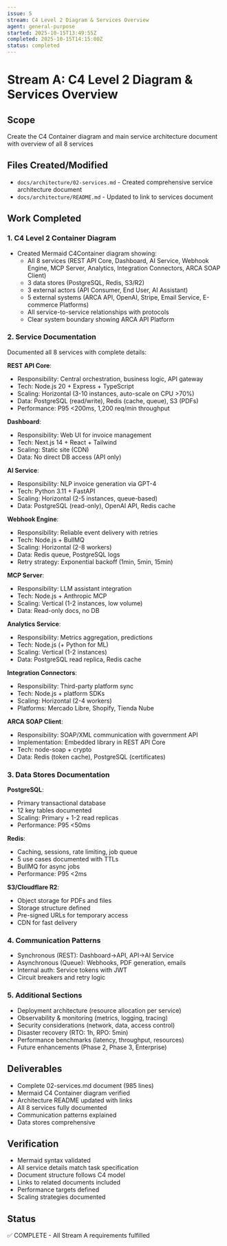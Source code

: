 ```yaml
---
issue: 5
stream: C4 Level 2 Diagram & Services Overview
agent: general-purpose
started: 2025-10-15T13:49:55Z
completed: 2025-10-15T14:15:00Z
status: completed
---
```


# Stream A: C4 Level 2 Diagram & Services Overview

## Scope
Create the C4 Container diagram and main service architecture document with overview of all 8 services

## Files Created/Modified
- `docs/architecture/02-services.md` - Created comprehensive service architecture document
- `docs/architecture/README.md` - Updated to link to services document

## Work Completed

### 1. C4 Level 2 Container Diagram
- Created Mermaid C4Container diagram showing:
  - All 8 services (REST API Core, Dashboard, AI Service, Webhook Engine, MCP Server, Analytics, Integration Connectors, ARCA SOAP Client)
  - 3 data stores (PostgreSQL, Redis, S3/R2)
  - 3 external actors (API Consumer, End User, AI Assistant)
  - 5 external systems (ARCA API, OpenAI, Stripe, Email Service, E-commerce Platforms)
  - All service-to-service relationships with protocols
  - Clear system boundary showing ARCA API Platform

### 2. Service Documentation
Documented all 8 services with complete details:

**REST API Core**:
- Responsibility: Central orchestration, business logic, API gateway
- Tech: Node.js 20 + Express + TypeScript
- Scaling: Horizontal (3-10 instances, auto-scale on CPU >70%)
- Data: PostgreSQL (read/write), Redis (cache, queue), S3 (PDFs)
- Performance: P95 <200ms, 1,200 req/min throughput

**Dashboard**:
- Responsibility: Web UI for invoice management
- Tech: Next.js 14 + React + Tailwind
- Scaling: Static site (CDN)
- Data: No direct DB access (API only)

**AI Service**:
- Responsibility: NLP invoice generation via GPT-4
- Tech: Python 3.11 + FastAPI
- Scaling: Horizontal (2-5 instances, queue-based)
- Data: PostgreSQL (read-only), OpenAI API, Redis cache

**Webhook Engine**:
- Responsibility: Reliable event delivery with retries
- Tech: Node.js + BullMQ
- Scaling: Horizontal (2-8 workers)
- Data: Redis queue, PostgreSQL logs
- Retry strategy: Exponential backoff (1min, 5min, 15min)

**MCP Server**:
- Responsibility: LLM assistant integration
- Tech: Node.js + Anthropic MCP
- Scaling: Vertical (1-2 instances, low volume)
- Data: Read-only docs, no DB

**Analytics Service**:
- Responsibility: Metrics aggregation, predictions
- Tech: Node.js (+ Python for ML)
- Scaling: Vertical (1-2 instances)
- Data: PostgreSQL read replica, Redis cache

**Integration Connectors**:
- Responsibility: Third-party platform sync
- Tech: Node.js + platform SDKs
- Scaling: Horizontal (2-4 workers)
- Platforms: Mercado Libre, Shopify, Tienda Nube

**ARCA SOAP Client**:
- Responsibility: SOAP/XML communication with government API
- Implementation: Embedded library in REST API Core
- Tech: node-soap + crypto
- Data: Redis (token cache), PostgreSQL (certificates)

### 3. Data Stores Documentation

**PostgreSQL**:
- Primary transactional database
- 12 key tables documented
- Scaling: Primary + 1-2 read replicas
- Performance: P95 <50ms

**Redis**:
- Caching, sessions, rate limiting, job queue
- 5 use cases documented with TTLs
- BullMQ for async jobs
- Performance: P95 <2ms

**S3/Cloudflare R2**:
- Object storage for PDFs and files
- Storage structure defined
- Pre-signed URLs for temporary access
- CDN for fast delivery

### 4. Communication Patterns
- Synchronous (REST): Dashboard→API, API→AI Service
- Asynchronous (Queue): Webhooks, PDF generation, emails
- Internal auth: Service tokens with JWT
- Circuit breakers and retry logic

### 5. Additional Sections
- Deployment architecture (resource allocation per service)
- Observability & monitoring (metrics, logging, tracing)
- Security considerations (network, data, access control)
- Disaster recovery (RTO: 1h, RPO: 5min)
- Performance benchmarks (latency, throughput, resources)
- Future enhancements (Phase 2, Phase 3, Enterprise)

## Deliverables
- Complete 02-services.md document (985 lines)
- Mermaid C4 Container diagram verified
- Architecture README updated with links
- All 8 services fully documented
- Communication patterns explained
- Data stores comprehensive

## Verification
- Mermaid syntax validated
- All service details match task specification
- Document structure follows C4 model
- Links to related documents included
- Performance targets defined
- Scaling strategies documented

## Status
✅ COMPLETE - All Stream A requirements fulfilled
